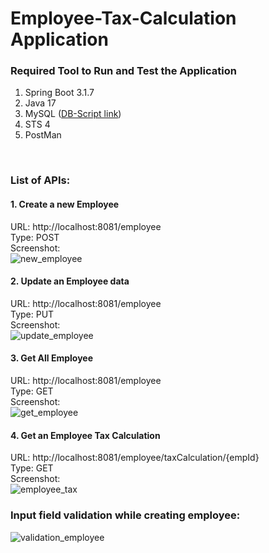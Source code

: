 # Employee-Tax-Calculation Application

### Required Tool to Run and Test the Application
1. Spring Boot 3.1.7
2. Java 17
3. MySQL ([DB-Script link](https://github.com/Sudhansu67/finance/blob/master/db-script/sql-schema.sql))
4. STS 4
5. PostMan

<br/>

### List of APIs:

#### 1. Create a new Employee
URL: http://localhost:8081/employee <br/>
Type: POST <br/>
Screenshot: <br/>
![new_employee](https://github.com/Sudhansu67/finance/assets/13377554/9f480174-ab15-4108-b38c-10cea43c87e0)

#### 2. Update an Employee data
URL: http://localhost:8081/employee <br/>
Type: PUT <br/>
Screenshot: <br/>
![update_employee](https://github.com/Sudhansu67/finance/assets/13377554/ee573a16-e840-452c-a5c8-ceffb24e0c69)

#### 3. Get All Employee
URL: http://localhost:8081/employee <br/>
Type: GET <br/>
Screenshot: <br/>
![get_employee](https://github.com/Sudhansu67/finance/assets/13377554/43c3d3da-fb26-4d6a-b39d-fe8f93c0ad60)

#### 4. Get an Employee Tax Calculation
URL: http://localhost:8081/employee/taxCalculation/{empId} <br/>
Type: GET <br/>
Screenshot: <br/>
![employee_tax](https://github.com/Sudhansu67/finance/assets/13377554/fab96d22-b016-4849-837f-ecfbfb7dae0b)

### Input field validation while creating employee:
![validation_employee](https://github.com/Sudhansu67/finance/assets/13377554/cbca71d7-00e4-4763-bb18-43a41cfbc354)

